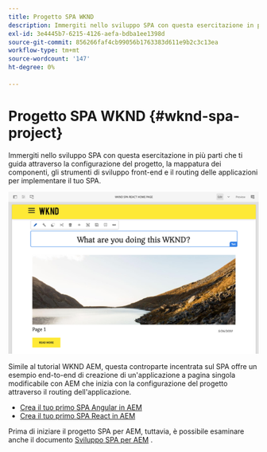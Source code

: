 ```yaml
---
title: Progetto SPA WKND
description: Immergiti nello sviluppo SPA con questa esercitazione in più parti che ti guida attraverso la configurazione del progetto, la mappatura dei componenti, gli strumenti di sviluppo front-end e il routing delle applicazioni per implementare il tuo SPA utilizzando sia React che Angular.
exl-id: 3e4445b7-6215-4126-aefa-bdba1ee1398d
source-git-commit: 856266faf4cb99056b1763383d611e9b2c3c13ea
workflow-type: tm+mt
source-wordcount: '147'
ht-degree: 0%

---
```


# Progetto SPA WKND {#wknd-spa-project}

Immergiti nello sviluppo SPA con questa esercitazione in più parti che ti guida attraverso la configurazione del progetto, la mappatura dei componenti, gli strumenti di sviluppo front-end e il routing delle applicazioni per implementare il tuo SPA.

![Progetto SPA WKND](assets/wknd-spa-project.png)

Simile al tutorial WKND AEM, questa controparte incentrata sul SPA offre un esempio end-to-end di creazione di un&#39;applicazione a pagina singola modificabile con AEM che inizia con la configurazione del progetto attraverso il routing dell&#39;applicazione.

* [Crea il tuo primo SPA Angular in AEM](https://experienceleague.adobe.com/docs/experience-manager-learn/spa-angular-tutorial/overview.html)
* [Crea il tuo primo SPA React in AEM](https://experienceleague.adobe.com/docs/experience-manager-learn/spa-react-tutorial/overview.html)

Prima di iniziare il progetto SPA per AEM, tuttavia, è possibile esaminare anche il documento [Sviluppo SPA per AEM](developing.md) .
